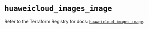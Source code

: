 # `huaweicloud_images_image`

Refer to the Terraform Registry for docs: [`huaweicloud_images_image`](https://registry.terraform.io/providers/huaweicloud/huaweicloud/1.71.1/docs/resources/images_image).
